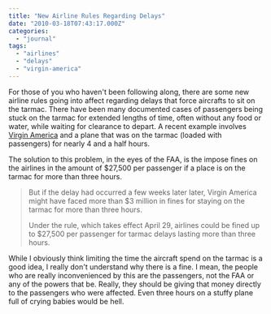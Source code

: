 ```yaml
---
title: "New Airline Rules Regarding Delays"
date: "2010-03-18T07:43:17.000Z"
categories: 
  - "journal"
tags: 
  - "airlines"
  - "delays"
  - "virgin-america"
---
```


For those of you who haven't been following along, there are some new airline rules going into affect regarding delays that force aircrafts to sit on the tarmac. There have been many documented cases of passengers being stuck on the tarmac for extended lengths of time, often without any food or water, while waiting for clearance to depart. A recent example involves [Virgin America](http://www.cnn.com/2010/TRAVEL/03/17/virgin.america.flight/index.html) and a plane that was on the tarmac (loaded with passengers) for nearly 4 and a half hours.

The solution to this problem, in the eyes of the FAA, is the impose fines on the airlines in the amount of $27,500 per passenger if a place is on the tarmac for more than three hours.

> But if the delay had occurred a few weeks later later, Virgin America might have faced more than $3 million in fines for staying on the tarmac for more than three hours.
> 
> Under the rule, which takes effect April 29, airlines could be fined up to $27,500 per passenger for tarmac delays lasting more than three hours.

While I obviously think limiting the time the aircraft spend on the tarmac is a good idea, I really don't understand why there is a fine. I mean, the people who are really inconvenienced by this are the passengers, not the FAA or any of the powers that be. Really, they should be giving that money directly to the passengers who were affected. Even three hours on a stuffy plane full of crying babies would be hell.
